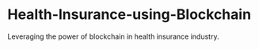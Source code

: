 # Health-Insurance-using-Blockchain

Leveraging the power of blockchain in health insurance industry.
